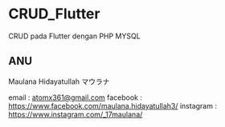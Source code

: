 # CRUD_Flutter

CRUD pada Flutter dengan PHP MYSQL

## ANU

Maulana Hidayatullah
マウラナ

email : atomx361@gmail.com
facebook : https://www.facebook.com/maulana.hidayatullah3/
instagram : https://www.instagram.com/_17maulana/
